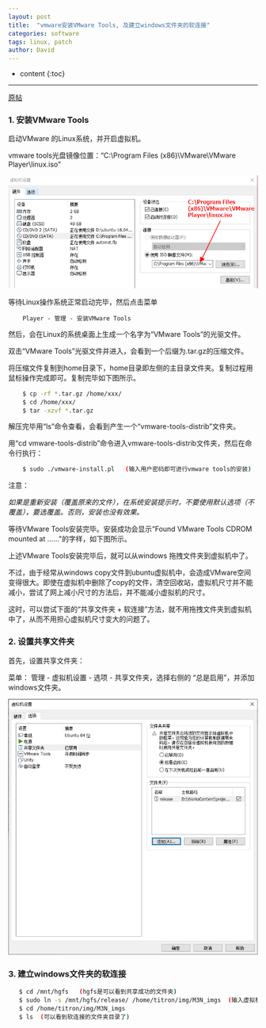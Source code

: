 ```yaml
---
layout: post
title:  "vmware安装VMware Tools, 及建立windows文件夹的软连接"
categories: software
tags: linux, patch
author: David
---
```


* content
{:toc}

---

[原帖](https://www.jianshu.com/p/2ee4924553d4)

### 1. 安装VMware Tools

启动VMware 的Linux系统，并开启虚拟机。

vmware tools光盘镜像位置：“C:\Program Files (x86)\VMware\VMware Player\linux.iso”

![dvd加载vmware tools光盘镜像](https://github.com/titron/titron.github.io/raw/master/img/2021-03-15-vmware_tools_iso.png)

等待Linux操作系统正常启动完毕，然后点击菜单

```
    Player - 管理 - 安装VMware Tools
```

然后，会在Linux的系统桌面上生成一个名字为“VMware Tools”的光驱文件。

双击“VMware Tools”光驱文件并进入，会看到一个后缀为.tar.gz的压缩文件。

将压缩文件复制到home目录下，home目录即左侧的主目录文件夹。复制过程用鼠标操作完成即可。复制完毕如下图所示。
```bash
    $ cp -rf *.tar.gz /home/xxx/
    $ cd /home/xxx/
    $ tar -xzvf *.tar.gz
```

解压完毕用“ls”命令查看，会看到产生一个“vmware-tools-distrib”文件夹。

用“cd vmware-tools-distrib”命令进入vmware-tools-distrib文件夹，然后在命令行执行：
```bash
    $ sudo ./vmware-install.pl   (输入用户密码即可进行vmware tools的安装)
```

注意：

*如果是重新安装（覆盖原来的文件），在系统安装提示时，不要使用默认选项（不覆盖），要选覆盖。否则，安装也没有效果。*


等待VMware Tools安装完毕。安装成功会显示“Found VMware Tools CDROM mounted at ......"的字样，如下图所示。

上述VMware Tools安装完毕后，就可以从windows 拖拽文件夹到虚拟机中了。

不过，由于经常从windows copy文件到ubuntu虚拟机中，会造成VMware空间变得很大。即使在虚拟机中删除了copy的文件，清空回收站，虚拟机尺寸并不能减小，尝试了网上减小尺寸的方法后，并不能减小虚拟机的尺寸。

这时，可以尝试下面的“共享文件夹 + 软连接”方法，就不用拖拽文件夹到虚拟机中了，从而不用担心虚拟机尺寸变大的问题了。

### 2. 设置共享文件夹

首先，设置共享文件夹：

菜单： 管理 - 虚拟机设置 - 选项 - 共享文件夹，选择右侧的 “总是启用”，并添加windows文件夹。

![设置共享文件夹](https://github.com/titron/titron.github.io/raw/master/img/2021-03-15-vmware_share_softlink.png)

### 3. 建立windows文件夹的软连接

```bash
   $ cd /mnt/hgfs   (hgfs是可以看到共享成功的文件夹)
   $ sudo ln -s /mnt/hgfs/release/ /home/titron/img/M3N_imgs  (输入虚拟机系统密码 --ENTER即可)
   $ cd /home/titron/img/M3N_imgs
   $ ls  (可以看到软连接的文件夹目录了)
```
